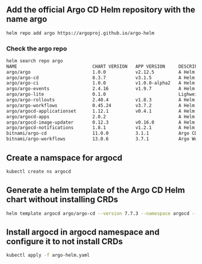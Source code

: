 ## Add the official Argo CD Helm repository with the name argo

```bash
helm repo add argo https://argoproj.github.io/argo-helm
```

### Check the argo repo 

```bash
helm search repo argo
NAME                            CHART VERSION   APP VERSION     DESCRIPTION                                       
argo/argo                       1.0.0           v2.12.5         A Helm chart for Argo Workflows                   
argo/argo-cd                    8.3.7           v3.1.5          A Helm chart for Argo CD, a declarative, GitOps...
argo/argo-ci                    1.0.0           v1.0.0-alpha2   A Helm chart for Argo-CI                          
argo/argo-events                2.4.16          v1.9.7          A Helm chart for Argo Events, the event-driven ...
argo/argo-lite                  0.1.0                           Lighweight workflow engine for Kubernetes         
argo/argo-rollouts              2.40.4          v1.8.3          A Helm chart for Argo Rollouts                    
argo/argo-workflows             0.45.24         v3.7.2          A Helm chart for Argo Workflows                   
argo/argocd-applicationset      1.12.1          v0.4.1          A Helm chart for installing ArgoCD ApplicationSet 
argo/argocd-apps                2.0.2                           A Helm chart for managing additional Argo CD Ap...
argo/argocd-image-updater       0.12.3          v0.16.0         A Helm chart for Argo CD Image Updater, a tool ...
argo/argocd-notifications       1.8.1           v1.2.1          A Helm chart for ArgoCD notifications, an add-o...
bitnami/argo-cd                 11.0.0          3.1.1           Argo CD is a continuous delivery tool for Kuber...
bitnami/argo-workflows          13.0.6          3.7.1           Argo Workflows is meant to orchestrate Kubernet...
```

## Create a namspace for argocd

```bash
kubectl create ns argocd
```

## Generate a helm template of the Argo CD Helm chart without installing CRDs

```bash
helm template argocd argo/argo-cd --version 7.7.3 --namespace argocd --set crds.install=false > ./argo-helm.yaml
```

## Install argocd in argocd namespace and configure it to not install CRDs

```bash
kubectl apply -f argo-helm.yaml
```

